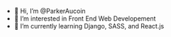 - 👋 Hi, I’m @ParkerAucoin
- 👀 I’m interested in Front End Web Developement
- 🌱 I’m currently learning Django, SASS, and React.js

